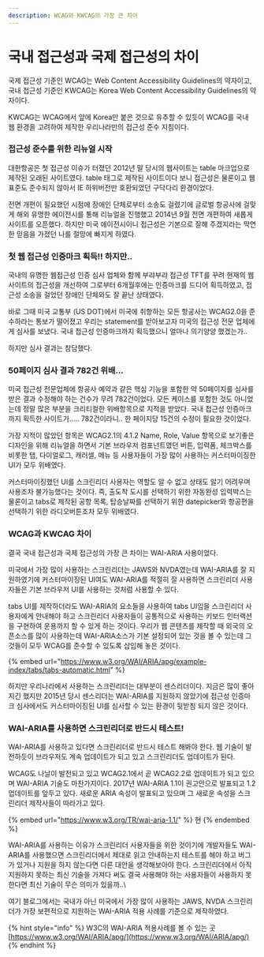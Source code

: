 ```yaml
---
description: WCAG와 KWCAG의 가장 큰 차이
---
```


# 국내 접근성과 국제 접근성의 차이

국제 접근성 기준인 WCAG는 Web Content Accessibility Guidelines의 약자이고,\
국내 접근성 기준인 KWCAG는 Korea Web Content Accessibility Guidelines의 약자이다.

KWCAG는 WCAG에서 앞에 Korea만 붙은 것으로 유추할 수 있듯이 WCAG를 국내 웹 환경을 고려하여 제작한 우리나라만의 접근성 준수 지침이다.&#x20;

### 접근성 준수를 위한 리뉴얼 시작 <a href="#title" id="title"></a>

대한항공은 첫 접근성 이슈가 터졌던 2012년 말 당시의 웹사이트는 table 마크업으로 제작된 오래된 사이트였다. table 태그로 제작된 사이트이다 보니 접근성은 물론이고 웹표준도 준수되지 않아서 IE 하위버전만 호환되었던 구닥다리 환경이었다. &#x20;

전면 개편이 필요했던 시점에 장애인 단체로부터 소송도 걸렸기에 글로벌 항공사에 걸맞게 해외 유명한 에이전시를 통해 리뉴얼을 진행했고  2014년 9월 전면 개편하여 새롭게 사이트를 오픈했다. 하지만 미국 에이전시이니 접근성은 기본으로 잘해 주겠지라는 막연한 믿음을 가졌던 나를 절망에 빠지게 하였다.

### 첫 웹 접근성 인증마크 획득!! 하지만..

국내의 유명한 웹접근성 인증 심사 업체와 함께 부랴부랴 접근성 TFT를 꾸려 현재의 웹사이트의 접근성을 개선하여 그로부터 6개월후에는 인증마크를 드디어 획득하였고, 접근성 소송을 걸었던 장애인 단체와도 잘 끝난 상태였다.

바로 그때 미국 교통부 (US DOT)에서 미국에 취항하는 모든 항공사는 WCAG2.0을 준수하라는 통보가 떨어졌고 우리는 statement를 받아보고자 미국의 접근성 전문 업체에게 심사를 보냈다. 국내 접근성 인증마크까지 획득했으니 얼마나 의기양양 했겠는가.. &#x20;

하지만 심사 결과는 참담했다.

### 50페이지 심사 결과 782건 위배...

미국 접근성 전문업체에 항공사 예약과 같은 핵심 기능을 포함한 약 50페이지를 심사를 받은 결과 수정해야 하는 건수가 무려 782건이었다. 모든 케이스를 포함한 것도 아니었는데 정말 많은 부분을 크리티컬한 위배항목으로 지적을 받았다. 국내 접근성 인증마크까지 획득한 사이트가..... 782건이라니.. 한 페이지당 15건의 수정이 필요한 것이었다.

가장 지적이 많았던 항목은 WCAG2.1의 4.1.2 Name, Role, Value 항목으로 보기좋은 디자인을 위해 리뉴얼을 하면서 기본 브라우저 컴포넌트였던 버튼, 입력폼, 체크박스를 비롯한 탭, 다이얼로그, 캐러셀, 메뉴 등  사용자들이 가장 많이 사용하는 커스터마이징한 UI가 모두 위배였다.

커스터마이징했던 UI를 스크린리더 사용자는 역할도 알 수 없고 상태도 알기 어려우며 사용조차 불가능했다는 것이다. 즉, 출도착 도시를 선택하기 위한 자동완성 입력박스는 물론이고 tabs로 제작된 공항 목록, 탑승날짜를 선택하기 위한 datepicker와 항공편을 선택하기 위한 라디오버튼조차 모두 위배였다.

### WCAG과 KWCAG 차이

결국 국내 접근성과 국제 접근성의 가장 큰 차이는 WAI-ARIA 사용이었다.&#x20;

미국에서 가장 많이 사용하는 스크린리더는 JAWS와 NVDA였는데 WAI-ARIA를 잘 지원하였기에 커스터마이징된 UI여도 WAI-ARIA를 적절히 잘 사용하면 스크린리더 사용자들은 기본 브라우저 UI를 사용하는 것처럼 사용할 수 있다.&#x20;

tabs UI를 제작하더라도 WAI-ARIA의 요소들을 사용하여 tabs UI임을 스크린리더 사용자에게 안내해야 하고 스크린리더 사용자들이 공통적으로 사용하는 키보드 인터랙션을 구현하여 운용까지 할 수 있게 하는 것이다. 우리가 웹 콘텐츠를 제작할 때 외국의 오픈소스를 많이 사용하는데 WAI-ARIA소스가 기본 설정되어 있는 것을 볼 수 있는데 그것들이 모두 WCAG를 준수할 수 있도록 삽입해 놓은 것이다.&#x20;

{% embed url="https://www.w3.org/WAI/ARIA/apg/example-index/tabs/tabs-automatic.html" %}

하지만 우리나라에서 사용하는 스크린리더는 대부분이 센스리더이다. 지금은 많이 좋아지긴 했지만 2015년 당시 센스리더는 WAI-ARIA를 지원하지 않았기에 접근성 인증마크 심사에서도 커스터마이징된 UI를 심사할 수 있는 환경이 뒷받침 되지 않은 것이다.

### WAI-ARIA를 사용하면 스크린리더로 반드시 테스트!

WAI-ARIA를 사용하고 있다면 스크린리더로 반드시 테스트 해봐야 한다. 웹 기술이 발전하듯이 브라우저도 계속 업데이트가 되고 있고 스크린리더도 업데이트가 된다.&#x20;

WCAG도 나날이 발전되고 있고 WCAG2.1에서 곧 WCAG2.2로 업데이트가 되고 있으며 WAI-ARIA 기술도 마찬가지이다. 2017년 WAI-ARIA 1.1이 권고안으로 발표되고 1.2 업데이트를 앞두고 있다. 새로운 ARIA 속성이 발표되고 있으며 그 새로운 속성을 스크린리더 제작사들이 따라가고 있다.&#x20;

{% embed url="https://www.w3.org/TR/wai-aria-1.1/" %}
현&#x20;
{% endembed %}

WAI-ARIA를 사용하는 이유가 스크린리더 사용자들을 위한 것이기에 개발자들도 WAI-ARIA를 사용했으면 스크린리더에서 제대로 읽고 안내하는지 테스트를 해야 하고 버그가 있거나 지원을 하지 않는다면 다른 대안을 생각해보아야 한다.  스크린리더에서 아직 지원하지 못하는 최신 기술을 가져다 써도 결국 사용해야 하는 사용자들이 사용하지 못한다면 최신 기술이 무슨 의미가 있을까..\


여기 블로그에서는 국내가 아닌 미국에서 가장 많이 사용하는 JAWS, NVDA 스크린리더가 가장 보편적으로 지원하는 WAI-ARIA 적용 사례를 기준으로 제작하였다.

{% hint style="info" %}
W3C의 WAI-ARIA 적용사례를 볼 수 있는 곳 [https://www.w3.org/WAI/ARIA/apg/](https://www.w3.org/WAI/ARIA/apg/)
{% endhint %}
